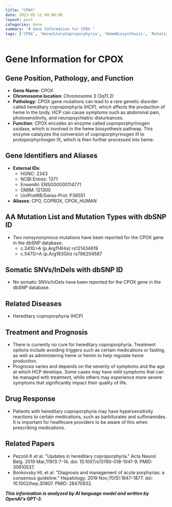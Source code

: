 ```yaml
---
title: "CPOX"
date: 2023-05-12 00:00:00
layout: post
categories: Gene
summary: "# Gene Information for CPOX "
tags: ['CPOX', 'HereditaryCoproporphyria', 'HemeBiosynthesis', 'Mutation', 'Treatment', 'Prognosis', 'DrugResponse', 'GeneticDisorder']
---
```


# Gene Information for CPOX 

## Gene Position, Pathology, and Function

- **Gene Name**: CPOX
- **Chromosome location**: Chromosome 3 (3q11.2)
- **Pathology**: CPOX gene mutations can lead to a rare genetic disorder called hereditary coproporphyria (HCP), which affects the production of heme in the body. HCP can cause symptoms such as abdominal pain, photosensitivity, and neuropsychiatric disturbances.
- **Function**: CPOX encodes an enzyme called coproporphyrinogen oxidase, which is involved in the heme biosynthesis pathway. This enzyme catalyzes the conversion of coproporphyrinogen III to protoporphyrinogen IX, which is then further processed into heme.

## Gene Identifiers and Aliases

- **External IDs**: 
  - HGNC: 2343
  - NCBI Entrez: 1371
  - Ensembl: ENSG00000114771
  - OMIM: 121300
  - UniProtKB/Swiss-Prot: P36551
- **Aliases**: CPO, COPROX, CPOX_HUMAN

## AA Mutation List and Mutation Types with dbSNP ID

- Two nonsynonymous mutations have been reported for the CPOX gene in the dbSNP database:
  - c.341G>A (p.Arg114His) rs121434619
  - c.547G>A (p.Arg183Gln) rs786204587

## Somatic SNVs/InDels with dbSNP ID

- No somatic SNVs/InDels have been reported for the CPOX gene in the dbSNP database.

## Related Diseases

- Hereditary coproporphyria (HCP)

## Treatment and Prognosis

- There is currently no cure for hereditary coproporphyria. Treatment options include avoiding triggers such as certain medications or fasting, as well as administering heme or hemin to help regulate heme production.
- Prognosis varies and depends on the severity of symptoms and the age at which HCP develops. Some cases may have mild symptoms that can be managed with treatment, while others may experience more severe symptoms that significantly impact their quality of life.

## Drug Response

- Patients with hereditary coproporphyria may have hypersensitivity reactions to certain medications, such as barbiturates and sulfonamides. It is important for healthcare providers to be aware of this when prescribing medications.

## Related Papers

- Pezzoli K et al. "Updates in hereditary coproporphyria." Acta Neurol Belg. 2019 Mar;119(1):7-14. doi: 10.1007/s13760-018-1041-9. PMID: 30610537.
- Bonkovsky HL et al. "Diagnosis and management of acute porphyrias: a consensus guideline." Hepatology. 2019 Nov;70(5):1847-1877. doi: 10.1002/hep.30807. PMID: 28470832.

**_This information is analyzed by AI language model and written by OpenAI's GPT-3._**